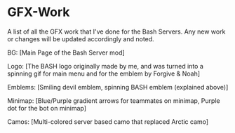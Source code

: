 # GFX-Work
A list of all the GFX work that I've done for the Bash Servers.
Any new work or changes will be updated accordingly and noted.

BG: [Main Page of the Bash Server mod]

Logo: [The BASH logo originally made by me, and was turned into a spinning gif for main menu and for the emblem by Forgive & Noah]

Emblems: [Smiling devil emblem, spinning BASH emblem (explained above)]

Minimap: [Blue/Purple gradient arrows for teammates on minimap, Purple dot for the bot on minimap]

Camos: [Multi-colored server based camo that replaced Arctic camo]
